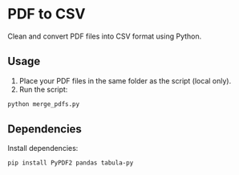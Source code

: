 # PDF to CSV

Clean and convert PDF files into CSV format using Python.

## Usage

1. Place your PDF files in the same folder as the script (local only).
2. Run the script:

```bash
python merge_pdfs.py
```

## Dependencies

Install dependencies:

```bash
pip install PyPDF2 pandas tabula-py
```
